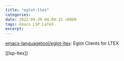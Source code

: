 ```yaml
---
title: "eglot-ltex"
categories: 
date: 2022-09-30 04:09:15 +0800
tags: Emacs LSP LaTeX
excerpt: 
---
```


[emacs-languagetool/eglot-ltex](https://github.com/emacs-languagetool/eglot-ltex): Eglot Clients for LTEX



[[lsp-ltex]]



